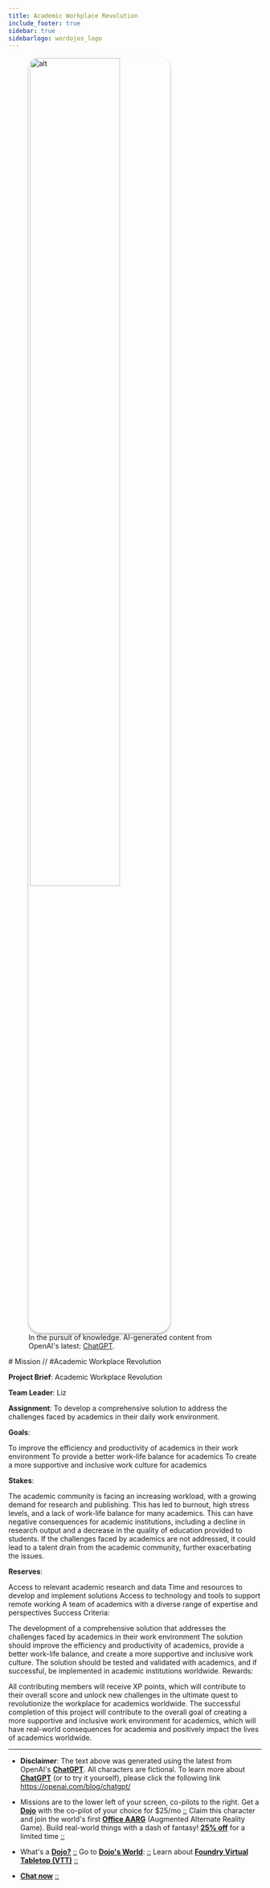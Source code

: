 ```yaml
---
title: Academic Workplace Revolution
include_footer: true
sidebar: true
sidebarlogo: wordojos_logo
---
```

<figure>
    <img src='/uploads/mechs/Barista.png' style="width: 65%;height: 65%;padding: 3px; box-shadow: 0 3px 5px rgba(0,0,0,.3);border-radius: 25px;overflow: hidden;border: none;" align="middle"; alt='alt'; alt='student in hoody with laptop';/>
    <figcaption>In the pursuit of knowledge.  AI-generated content from OpenAI's latest: <a href="https://openai.com/blog/chatgpt/" >ChatGPT</a>.</figcaption>
</figure>
# Mission // #Academic Workplace Revolution

**Project Brief**: Academic Workplace Revolution

**Team Leader**: Liz

**Assignment**: To develop a comprehensive solution to address the challenges faced by academics in their daily work environment.

**Goals**:

To improve the efficiency and productivity of academics in their work environment
To provide a better work-life balance for academics
To create a more supportive and inclusive work culture for academics

**Stakes**:

The academic community is facing an increasing workload, with a growing demand for research and publishing. This has led to burnout, high stress levels, and a lack of work-life balance for many academics.
This can have negative consequences for academic institutions, including a decline in research output and a decrease in the quality of education provided to students.
If the challenges faced by academics are not addressed, it could lead to a talent drain from the academic community, further exacerbating the issues.

**Reserves**:

Access to relevant academic research and data
Time and resources to develop and implement solutions
Access to technology and tools to support remote working
A team of academics with a diverse range of expertise and perspectives
Success Criteria:

The development of a comprehensive solution that addresses the challenges faced by academics in their work environment
The solution should improve the efficiency and productivity of academics, provide a better work-life balance, and create a more supportive and inclusive work culture.
The solution should be tested and validated with academics, and if successful, be implemented in academic institutions worldwide.
Rewards:

All contributing members will receive XP points, which will contribute to their overall score and unlock new challenges in the ultimate quest to revolutionize the workplace for academics worldwide.
The successful completion of this project will contribute to the overall goal of creating a more supportive and inclusive work environment for academics, which will have real-world consequences for academia and positively impact the lives of academics worldwide.

---

* **Disclaimer**: The text above was generated using the latest from OpenAI's [**ChatGPT**](https://openai.com/blog/chatgpt/).  All characters are fictional.  To learn more about [**ChatGPT**](https://openai.com/blog/chatgpt/) (or to try it yourself), please click the following link https://openai.com/blog/chatgpt/

* Missions are to the lower left of your screen, co-pilots to the right. Get a [**Dojo**](https://workmates.live/marketplace) with the co-pilot of your choice for $25/mo [::](https://workmates.live/marketplace)  Claim this character and join the world's first [**Office AARG**](https://dojos.world) (Augmented Alternate Reality Game). Build real-world things with a dash of fantasy! [**25% off**](https://blog.workdojos.com/deal-on-a-dojo) for a limited time [::](https://blog.workdojos.com/deal-on-a-dojo) 

* What's a [**Dojo?**](https://workdojos.com) [::](https://workdojos.com)  Go to [**Dojo's World**](https://dojos.world): [::](https://dojos.world)  Learn about [**Foundry Virtual Tabletop (VTT)**](https://foundryvtt.com) [::](https://foundryvtt.com/)

* [**Chat now**](https://chat.workmates.live/channel/support) [::](https://chat.workmates.live/channel/support)
